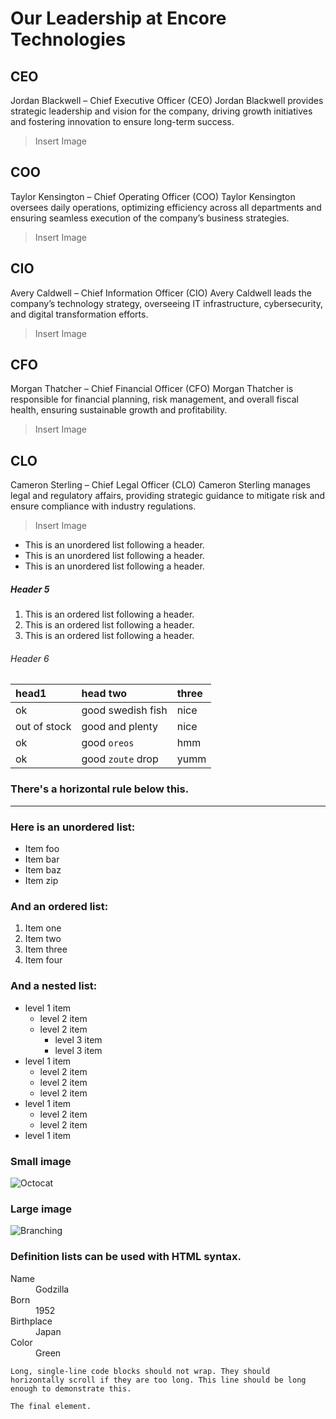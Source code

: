 # Our Leadership at Encore Technologies
## CEO
Jordan Blackwell – Chief Executive Officer (CEO)
Jordan Blackwell provides strategic leadership and vision for the company, driving growth initiatives and fostering innovation to ensure long-term success.

>Insert Image

## COO
Taylor Kensington – Chief Operating Officer (COO)
Taylor Kensington oversees daily operations, optimizing efficiency across all departments and ensuring seamless execution of the company’s business strategies.

>Insert Image

## CIO
Avery Caldwell – Chief Information Officer (CIO)
Avery Caldwell leads the company’s technology strategy, overseeing IT infrastructure, cybersecurity, and digital transformation efforts.

>Insert Image

## CFO
Morgan Thatcher – Chief Financial Officer (CFO)
Morgan Thatcher is responsible for financial planning, risk management, and overall fiscal health, ensuring sustainable growth and profitability.

>Insert Image

## CLO
Cameron Sterling – Chief Legal Officer (CLO)
Cameron Sterling manages legal and regulatory affairs, providing strategic guidance to mitigate risk and ensure compliance with industry regulations.

>Insert Image

*   This is an unordered list following a header.
*   This is an unordered list following a header.
*   This is an unordered list following a header.

##### Header 5

1.  This is an ordered list following a header.
2.  This is an ordered list following a header.
3.  This is an ordered list following a header.

###### Header 6

| head1        | head two          | three |
|:-------------|:------------------|:------|
| ok           | good swedish fish | nice  |
| out of stock | good and plenty   | nice  |
| ok           | good `oreos`      | hmm   |
| ok           | good `zoute` drop | yumm  |

### There's a horizontal rule below this.

* * *

### Here is an unordered list:

*   Item foo
*   Item bar
*   Item baz
*   Item zip

### And an ordered list:

1.  Item one
1.  Item two
1.  Item three
1.  Item four

### And a nested list:

- level 1 item
  - level 2 item
  - level 2 item
    - level 3 item
    - level 3 item
- level 1 item
  - level 2 item
  - level 2 item
  - level 2 item
- level 1 item
  - level 2 item
  - level 2 item
- level 1 item

### Small image

![Octocat](https://github.githubassets.com/images/icons/emoji/octocat.png)

### Large image

![Branching](https://guides.github.com/activities/hello-world/branching.png)


### Definition lists can be used with HTML syntax.

<dl>
<dt>Name</dt>
<dd>Godzilla</dd>
<dt>Born</dt>
<dd>1952</dd>
<dt>Birthplace</dt>
<dd>Japan</dd>
<dt>Color</dt>
<dd>Green</dd>
</dl>

```
Long, single-line code blocks should not wrap. They should horizontally scroll if they are too long. This line should be long enough to demonstrate this.
```

```
The final element.
```

